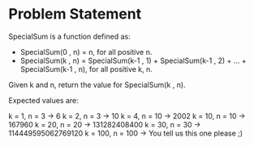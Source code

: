 # Problem Statement

SpecialSum is a function defined as:
* SpecialSum(0 , n) = n, for all positive n.
* SpecialSum(k , n) = SpecialSum(k-1 , 1) + SpecialSum(k-1 , 2) + ... + SpecialSum(k-1 , n), for all positive k, n.

Given k and n, return the value for SpecialSum(k , n).

Expected values are:

k = 1, n = 3 -> 6
k = 2, n = 3 -> 10
k = 4, n = 10 -> 2002
k = 10, n = 10 -> 167960
k = 20, n = 20 -> 131282408400
k = 30, n = 30 -> 114449595062769120
k = 100, n = 100 -> You tell us this one please ;)
